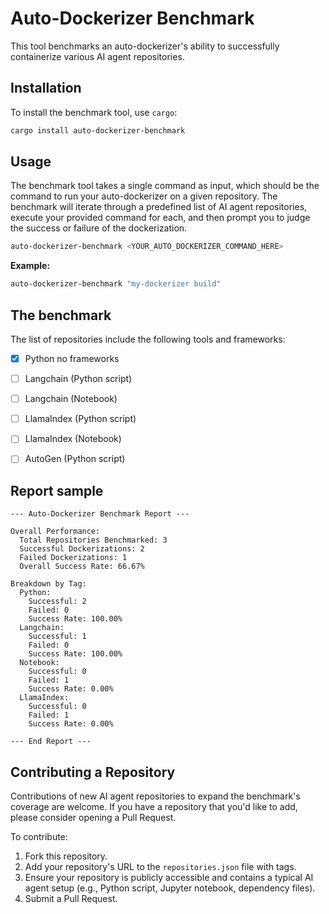 # Auto-Dockerizer Benchmark

This tool benchmarks an auto-dockerizer's ability to successfully containerize various AI agent repositories.

## Installation

To install the benchmark tool, use `cargo`:

```bash
cargo install auto-dockerizer-benchmark
```

## Usage

The benchmark tool takes a single command as input, which should be the command to run your auto-dockerizer on a given repository. The benchmark will iterate through a predefined list of AI agent repositories, execute your provided command for each, and then prompt you to judge the success or failure of the dockerization.

```bash
auto-dockerizer-benchmark <YOUR_AUTO_DOCKERIZER_COMMAND_HERE>
```

**Example:**

```bash
auto-dockerizer-benchmark "my-dockerizer build"
```

## The benchmark

The list of repositories include the following tools and frameworks:

 - [X] Python no frameworks
 - [ ] Langchain (Python script)
 - [ ] Langchain (Notebook)
 - [ ] LlamaIndex (Python script)
 - [ ] LlamaIndex (Notebook)
 - [ ] AutoGen (Python script)


## Report sample

```
--- Auto-Dockerizer Benchmark Report ---

Overall Performance:
  Total Repositories Benchmarked: 3
  Successful Dockerizations: 2
  Failed Dockerizations: 1
  Overall Success Rate: 66.67%

Breakdown by Tag:
  Python:
    Successful: 2
    Failed: 0
    Success Rate: 100.00%
  Langchain:
    Successful: 1
    Failed: 0
    Success Rate: 100.00%
  Notebook:
    Successful: 0
    Failed: 1
    Success Rate: 0.00%
  LlamaIndex:
    Successful: 0
    Failed: 1
    Success Rate: 0.00%

--- End Report ---
```



## Contributing a Repository

Contributions of new AI agent repositories to expand the benchmark's coverage are welcome. If you have a repository that you'd like to add, please consider opening a Pull Request.

To contribute:

1.  Fork this repository.
2.  Add your repository's URL to the `repositories.json` file with tags.
3.  Ensure your repository is publicly accessible and contains a typical AI agent setup (e.g., Python script, Jupyter notebook, dependency files).
4.  Submit a Pull Request.